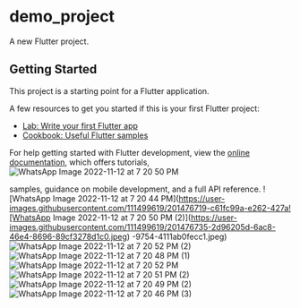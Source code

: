 # demo_project

A new Flutter project.

## Getting Started

This project is a starting point for a Flutter application.

A few resources to get you started if this is your first Flutter project:

- [Lab: Write your first Flutter app](https://docs.flutter.dev/get-started/codelab)
- [Cookbook: Useful Flutter samples](https://docs.flutter.dev/cookbook)

For help getting started with Flutter development, view the
[online documentation](https://docs.flutter.dev/), which offers tutorials,![WhatsApp Image 2022-11-12 at 7 20 50 PM](https://user-images.githubusercontent.com/111499619/201476681-4fd70670-b0fe-4d2f-80f3-2a0a95665e0f.jpeg)

samples, guidance on mobile development, and a full API reference.
![WhatsApp Image 2022-11-12 at 7 20 44 PM](https://user-images.githubusercontent.com/111499619/201476719-c61fc99a-e262-427a![WhatsApp Image 2022-11-12 at 7 20 50 PM (2)](https://user-images.githubusercontent.com/111499619/201476735-2d96205d-6ac8-46e4-8696-89cf3278d1c0.jpeg)
-9754-4111ab0fecc1.jpeg)
![WhatsApp Image 2022-11-12 at 7 20 52 PM (2)](https://user-images.githubusercontent.com/111499619/201476756-1bdab15e-3d89-4d1a-87c7-f41303354510.jpeg)
![WhatsApp Image 2022-11-12 at 7 20 48 PM (1)](https://user-images.githubusercontent.com/111499619/201476775-e0f56c21-d666-40b8-9a6d-a8c41701b638.jpeg)
![WhatsApp Image 2022-11-12 at 7 20 52 PM](https://user-images.githubusercontent.com/111499619/201476791-32ac18ca-d2e4-4e42-a71d-26434c485e5a.jpeg)
![WhatsApp Image 2022-11-12 at 7 20 51 PM (2)](https://user-images.githubusercontent.com/111499619/201476818-89b95281-d2ee-4393-a941-a7a1e372dce9.jpeg)
![WhatsApp Image 2022-11-12 at 7 20 49 PM (2)](https://user-images.githubusercontent.com/111499619/201476830-e5e7e6e3-7f2e-4bb1-8693-77ed4be1c3f7.jpeg)
![WhatsApp Image 2022-11-12 at 7 20 46 PM (3)](https://user-images.githubusercontent.com/111499619/201476850-8ddbde95-fb7a-47ef-8635-84d39e5ae452.jpeg)
